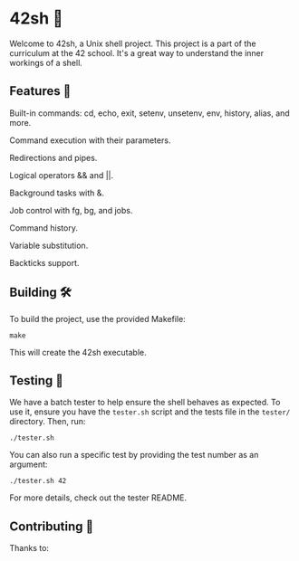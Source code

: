 # 42sh 🚀
Welcome to 42sh, a Unix shell project. This project is a part of the curriculum at the 42 school. It's a great way to understand the inner workings of a shell.

## Features 🎁
Built-in commands: cd, echo, exit, setenv, unsetenv, env, history, alias, and more.

Command execution with their parameters.

Redirections and pipes.

Logical operators && and ||.

Background tasks with &.

Job control with fg, bg, and jobs.

Command history.

Variable substitution.

Backticks support.

## Building 🛠️
To build the project, use the provided Makefile:
```
make
```
This will create the 42sh executable.

## Testing 🧪
We have a batch tester to help ensure the shell behaves as expected. To use it, ensure you have the ```tester.sh``` script and the tests file in the ```tester/``` directory. Then, run:
```
./tester.sh
```
You can also run a specific test by providing the test number as an argument:
```
./tester.sh 42
```
For more details, check out the tester README.

## Contributing 🤝
Thanks to:

